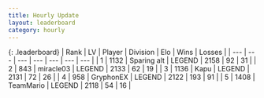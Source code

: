 ```yaml
---
title: Hourly Update
layout: leaderboard
category: hourly
---
```


{: .leaderboard}
| Rank | LV | Player | Division | Elo | Wins | Losses |
| --- | --- | --- | --- | --- | --- | --- |
| <span data-change="0">1</span> | 1132 | <span title="ID: 203132">Sparing alt</span> | LEGEND | <span data-change="0">2158</span> | <span data-change="0">92</span> | <span data-change="0">31</span> |
| <span data-change="0">2</span> | 843 | <span title="ID: 416373">miracle03</span> | LEGEND | <span data-change="0">2133</span> | <span data-change="0">62</span> | <span data-change="0">19</span> |
| <span data-change="0">3</span> | 1136 | <span title="ID: 204953">Kapu</span> | LEGEND | <span data-change="0">2131</span> | <span data-change="0">72</span> | <span data-change="0">26</span> |
| <span data-change="2">4</span> | 958 | <span title="ID: 315148">GryphonEX</span> | LEGEND | <span data-change="12">2122</span> | <span data-change="13">193</span> | <span data-change="4">91</span> |
| <span data-change="-1">5</span> | 1408 | <span title="ID: 164871">TeamMario</span> | LEGEND | <span data-change="0">2118</span> | <span data-change="0">54</span> | <span data-change="0">16</span> |